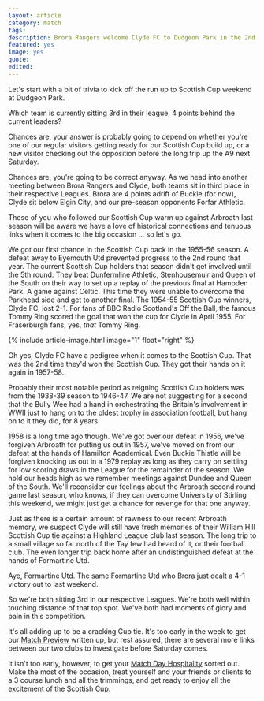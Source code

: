 ```yaml
---
layout: article
category: match
tags: 
description: Brora Rangers welcome Clyde FC to Dudgeon Park in the 2nd Round of the Scottish Cup
featured: yes
image: yes
quote:
edited: 
---
```

Let's start with a bit of trivia to kick off the run up to Scottish Cup weekend at Dudgeon Park.

Which team is currently sitting 3rd in their league, 4 points behind the current leaders? 

Chances are, your answer is probably going to depend on whether you're one of our regular visitors getting ready for our Scottish Cup build up, or a new visitor checking out the opposition before the long trip up the A9 next Saturday.

Chances are, you're going to be correct anyway. As we head into another meeting between Brora Rangers and Clyde, both teams sit in third place in their respective Leagues. Brora are 4 points adrift of Buckie (for now), Clyde sit below Elgin City, and our pre-season opponents Forfar Athletic.

Those of you who followed our Scottish Cup warm up against Arbroath last season will be aware we have a love of historical connections and tenuous links when it comes to the big occasion ... so let's go.

We got our first chance in the Scottish Cup back in the 1955-56 season. A defeat away to Eyemouth Utd prevented progress to the 2nd round that year. The current Scottish Cup holders that season didn't get involved until the 5th round. They beat Dunfermline Athletic, Stenhousemuir and Queen of the South on their way to set up a replay of the previous final at Hampden Park. A game against Celtic. This time they were unable to overcome the Parkhead side and get to another final. The 1954-55 Scottish Cup winners, Clyde FC, lost 2-1. For fans of BBC Radio Scotland's Off the Ball, the famous Tommy Ring scored the goal that won the cup for Clyde in April 1955. For Fraserburgh fans, yes, *that* Tommy Ring.

{% include article-image.html image="1" float="right" %}

Oh yes, Clyde FC have a pedigree when it comes to the Scottish Cup. That was the 2nd time they'd won the Scottish Cup. They got their hands on it again in 1957-58.

Probably their most notable period as reigning Scottish Cup holders was from the 1938-39 season to 1946-47. We are not suggesting for a second that the Bully Wee had a hand in orchestrating the Britain's involvement in WWII just to hang on to the oldest trophy in association football, but hang on to it they did, for 8 years.

1958 is a long time ago though. We've got over our defeat in 1956, we've forgiven Arbroath for putting us out in 1957, we've moved on from our defeat at the hands of Hamilton Academical. Even Buckie Thistle will be forgiven knocking us out in a 1979 replay as long as they carry on settling for low scoring draws in the League for the remainder of the season. We hold our heads high as we remember meetings against Dundee and Queen of the South. We'll reconsider our feelings about the Arbroath second round game last season, who knows, if they can overcome University of Stirling this weekend, we might just get a chance for revenge for that one anyway.

Just as there is a certain amount of rawness to our recent Arbroath memory, we suspect Clyde will still have fresh memories of their William Hill Scottish Cup tie against a Highland League club last season. The long trip to a small village so far north of the Tay few had heard of it, or their football club. The even longer trip back home after an undistinguished defeat at the hands of Formartine Utd.

Aye, Formartine Utd. The same Formartine Utd who Brora just dealt a 4-1 victory out to last weekend.

So we're both sitting 3rd in our respective Leagues. We're both well within touching distance of that top spot. We've both had moments of glory and pain in this competition.

It's all adding up to be a cracking Cup tie. It's too early in the week to get our [Match Preview](/fixtures/) written up, but rest assured, there are several more links between our two clubs to investigate before Saturday comes.

It isn't too early, however, to get your [Match Day Hospitality](/2016/10/13/clyde-hospitality/) sorted out. Make the most of the occasion, treat yourself and your friends or clients to a 3 course lunch and all the trimmings, and get ready to enjoy all the excitement of the Scottish Cup.